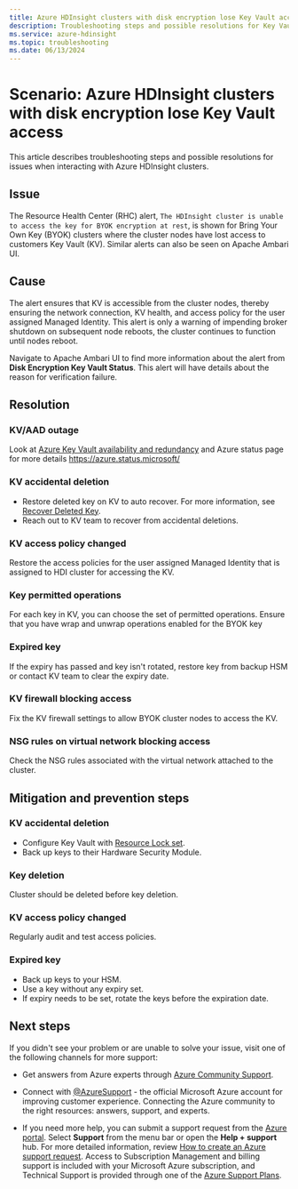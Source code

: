 ```yaml
---
title: Azure HDInsight clusters with disk encryption lose Key Vault access
description: Troubleshooting steps and possible resolutions for Key Vault access issues when interacting with Azure HDInsight clusters.
ms.service: azure-hdinsight
ms.topic: troubleshooting
ms.date: 06/13/2024
---
```


# Scenario: Azure HDInsight clusters with disk encryption lose Key Vault access

This article describes troubleshooting steps and possible resolutions for issues when interacting with Azure HDInsight clusters.

## Issue

The Resource Health Center (RHC) alert, `The HDInsight cluster is unable to access the key for BYOK encryption at rest`, is shown for Bring Your Own Key (BYOK) clusters where the cluster nodes have lost access to customers Key Vault (KV). Similar alerts can also be seen on Apache Ambari UI.

## Cause

The alert ensures that KV is accessible from the cluster nodes, thereby ensuring the network connection, KV health, and access policy for the user assigned Managed Identity. This alert is only a warning of impending broker shutdown on subsequent node reboots, the cluster continues to function until nodes reboot.

Navigate to Apache Ambari UI to find more information about the alert from **Disk Encryption Key Vault Status**. This alert will have details about the reason for verification failure.

## Resolution

### KV/AAD outage

Look at [Azure Key Vault availability and redundancy](../../key-vault/general/disaster-recovery-guidance.md) and Azure status page for more details https://azure.status.microsoft/

### KV accidental deletion

* Restore deleted key on KV to auto recover. For more information, see [Recover Deleted Key](/rest/api/keyvault/keys/recover-deleted-key).
* Reach out to KV team to recover from accidental deletions.

### KV access policy changed

Restore the access policies for the user assigned Managed Identity that is assigned to HDI cluster for accessing the KV.

### Key permitted operations

For each key in KV, you can choose the set of permitted operations. Ensure that you have wrap and unwrap operations enabled for the BYOK key

### Expired key

If the expiry has passed and key isn't rotated, restore key from backup HSM or contact KV team to clear the expiry date.

### KV firewall blocking access

Fix the KV firewall settings to allow BYOK cluster nodes to access the KV.

### NSG rules on virtual network blocking access

Check the NSG rules associated with the virtual network attached to the cluster.

## Mitigation and prevention steps

### KV accidental deletion

* Configure Key Vault with [Resource Lock set](../../azure-resource-manager/management/lock-resources.md).
* Back up keys to their Hardware Security Module.

### Key deletion

Cluster should be deleted before key deletion.

### KV access policy changed

Regularly audit and test access policies.

### Expired key

* Back up keys to your HSM.
* Use a key without any expiry set.
* If expiry needs to be set, rotate the keys before the expiration date.

## Next steps

If you didn't see your problem or are unable to solve your issue, visit one of the following channels for more support:

* Get answers from Azure experts through [Azure Community Support](https://azure.microsoft.com/support/community/).

* Connect with [@AzureSupport](https://x.com/azuresupport) - the official Microsoft Azure account for improving customer experience. Connecting the Azure community to the right resources: answers, support, and experts.

* If you need more help, you can submit a support request from the [Azure portal](https://portal.azure.com/?#blade/Microsoft_Azure_Support/HelpAndSupportBlade/). Select **Support** from the menu bar or open the **Help + support** hub. For more detailed information, review [How to create an Azure support request](../../azure-portal/supportability/how-to-create-azure-support-request.md). Access to Subscription Management and billing support is included with your Microsoft Azure subscription, and Technical Support is provided through one of the [Azure Support Plans](https://azure.microsoft.com/support/plans/).
